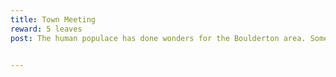 ```yaml
---
title: Town Meeting
reward: 5 leaves
post: The human populace has done wonders for the Boulderton area. Some of the local townsfolk would like to have a meeting to discuss where we can go from here. All in attendance will be granted a stipend by the King.


---
```

